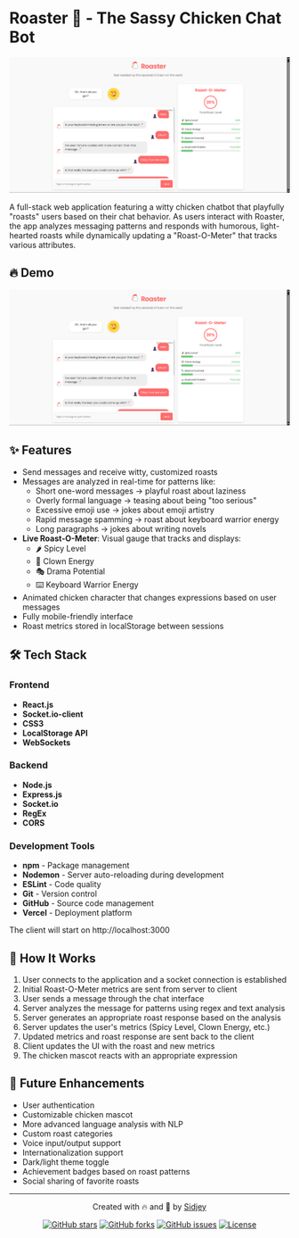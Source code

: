 # Roaster 🐔 - The Sassy Chicken Chat Bot

![Roaster Banner](images/Roaster-Dashboard.png)

A full-stack web application featuring a witty chicken chatbot that playfully "roasts" users based on their chat behavior. As users interact with Roaster, the app analyzes messaging patterns and responds with humorous, light-hearted roasts while dynamically updating a "Roast-O-Meter" that tracks various attributes.

## 🔥 Demo

![Demo GIF](images/Roaster-Dashboard.png)


## ✨ Features

- Send messages and receive witty, customized roasts
- Messages are analyzed in real-time for patterns like:
  - Short one-word messages → playful roast about laziness
  - Overly formal language → teasing about being "too serious"
  - Excessive emoji use → jokes about emoji artistry
  - Rapid message spamming → roast about keyboard warrior energy
  - Long paragraphs → jokes about writing novels
- **Live Roast-O-Meter**: Visual gauge that tracks and displays:
  - 🌶️ Spicy Level
  - 🤡 Clown Energy
  - 🎭 Drama Potential
  - ⌨️ Keyboard Warrior Energy
- Animated chicken character that changes expressions based on user messages
- Fully mobile-friendly interface
- Roast metrics stored in localStorage between sessions

## 🛠️ Tech Stack

### Frontend
- **React.js** 
- **Socket.io-client** 
- **CSS3** 
- **LocalStorage API**
- **WebSockets**

### Backend
- **Node.js**
- **Express.js** 
- **Socket.io** 
- **RegEx**
- **CORS** 

### Development Tools
- **npm** - Package management
- **Nodemon** - Server auto-reloading during development
- **ESLint** - Code quality
- **Git** - Version control
- **GitHub** - Source code management
- **Vercel** - Deployment platform


The client will start on http://localhost:3000


## 🧠 How It Works

1. User connects to the application and a socket connection is established
2. Initial Roast-O-Meter metrics are sent from server to client
3. User sends a message through the chat interface
4. Server analyzes the message for patterns using regex and text analysis
5. Server generates an appropriate roast response based on the analysis
6. Server updates the user's metrics (Spicy Level, Clown Energy, etc.)
7. Updated metrics and roast response are sent back to the client
8. Client updates the UI with the roast and new metrics
9. The chicken mascot reacts with an appropriate expression


## 🔮 Future Enhancements

- User authentication
- Customizable chicken mascot
- More advanced language analysis with NLP
- Custom roast categories
- Voice input/output support
- Internationalization support
- Dark/light theme toggle
- Achievement badges based on roast patterns
- Social sharing of favorite roasts




---

<div align="center">
  <p>Created with 🔥 and 🐔 by <a href="https://github.com/yourusername">Sidjey</a></p>
  <p>
    <a href="#"><img src="https://img.shields.io/github/stars/yourusername/roaster?style=social" alt="GitHub stars"></a>
    <a href="#"><img src="https://img.shields.io/github/forks/yourusername/roaster?style=social" alt="GitHub forks"></a>
    <a href="#"><img src="https://img.shields.io/github/issues/yourusername/roaster" alt="GitHub issues"></a>
    <a href="#"><img src="https://img.shields.io/github/license/yourusername/roaster" alt="License"></a>
  </p>
</div> 
